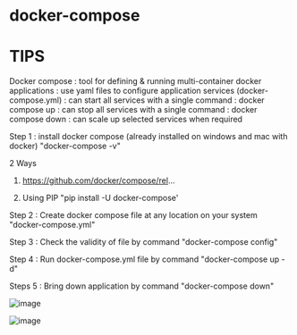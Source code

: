# docker-compose

# TIPS
Docker compose
: tool for defining & running multi-container docker applications
: use yaml files to configure application services (docker-compose.yml)
: can start all services with a single command : docker compose up
: can stop all services with a single command : docker compose down
: can scale up selected services when required

Step 1 : install docker compose
   (already installed on windows and mac with docker)
   "docker-compose -v"
   
   2 Ways

   1.  https://github.com/docker/compose/rel...

   2. Using PIP
    "pip install -U docker-compose'

Step 2 : Create docker compose file at any location on your system
   "docker-compose.yml"

Step 3 : Check the validity of file by command
    "docker-compose config"

Step 4 : Run docker-compose.yml file by command
   "docker-compose up -d"

Steps 5 : Bring down application by command
   "docker-compose down"

![image](https://github.com/Nidhidevops/docker-compose/assets/140115299/e4743b71-7f77-47f0-b9e1-0f90e5fadca7)

![image](https://github.com/Nidhidevops/docker-compose/assets/140115299/da7b230e-676a-43bb-a1de-9b0512b8f4fa)
